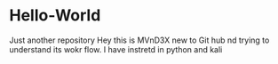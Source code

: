 # Hello-World
Just another repository
Hey this is MVnD3X new to Git hub nd trying to understand its wokr flow. 
I have instretd in python and kali 
